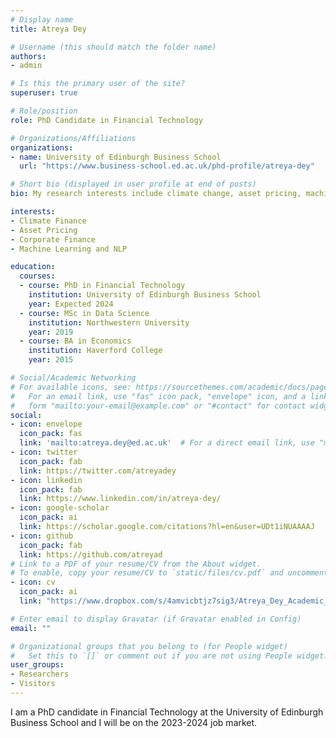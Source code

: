 ```yaml
---
# Display name
title: Atreya Dey

# Username (this should match the folder name)
authors:
- admin

# Is this the primary user of the site?
superuser: true

# Role/position
role: PhD Candidate in Financial Technology

# Organizations/Affiliations
organizations:
- name: University of Edinburgh Business School
  url: "https://www.business-school.ed.ac.uk/phd-profile/atreya-dey"

# Short bio (displayed in user profile at end of posts)
bio: My research interests include climate change, asset pricing, machine learning, finance, and economics.

interests:
- Climate Finance
- Asset Pricing
- Corporate Finance
- Machine Learning and NLP

education:
  courses:
  - course: PhD in Financial Technology
    institution: University of Edinburgh Business School
    year: Expected 2024
  - course: MSc in Data Science
    institution: Northwestern University
    year: 2019
  - course: BA in Economics
    institution: Haverford College
    year: 2015

# Social/Academic Networking
# For available icons, see: https://sourcethemes.com/academic/docs/page-builder/#icons
#   For an email link, use "fas" icon pack, "envelope" icon, and a link in the
#   form "mailto:your-email@example.com" or "#contact" for contact widget.
social:
- icon: envelope
  icon_pack: fas
  link: 'mailto:atreya.dey@ed.ac.uk'  # For a direct email link, use "mailto:test@example.org".
- icon: twitter
  icon_pack: fab
  link: https://twitter.com/atreyadey
- icon: linkedin
  icon_pack: fab
  link: https://www.linkedin.com/in/atreya-dey/
- icon: google-scholar
  icon_pack: ai
  link: https://scholar.google.com/citations?hl=en&user=UDt1iNUAAAAJ
- icon: github
  icon_pack: fab
  link: https://github.com/atreyad
# Link to a PDF of your resume/CV from the About widget.
# To enable, copy your resume/CV to `static/files/cv.pdf` and uncomment the lines below.
- icon: cv
  icon_pack: ai
  link: "https://www.dropbox.com/s/4amvicbtjz7sig3/Atreya_Dey_Academic_CV.pdf?dl=0"

# Enter email to display Gravatar (if Gravatar enabled in Config)
email: ""

# Organizational groups that you belong to (for People widget)
#   Set this to `[]` or comment out if you are not using People widget.
user_groups:
- Researchers
- Visitors
---
```


I am a PhD candidate in Financial Technology at the University of Edinburgh Business School and I will be on the 2023-2024 job market. 